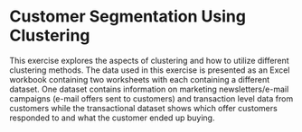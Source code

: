 # Customer Segmentation Using Clustering
This exercise explores the aspects of clustering and how to utilize different clustering methods. The data used in this exercise is presented as an Excel workbook containing two worksheets with each containing a different dataset. 
One dataset contains information on marketing newsletters/e-mail campaigns (e-mail offers sent to customers) and transaction level data from customers while the transactional dataset shows which offer customers responded to and what the customer ended up buying.
